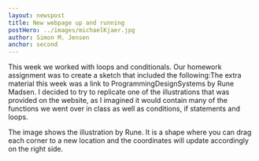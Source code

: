 ```yaml
---
layout: newspost
title: New webpage up and running
postHero: ../images/michaelKjaer.jpg
author: Simon M. Jensen
anchor: second
---
```


This week we worked with loops and conditionals. Our homework assignment was to create a sketch that included the following:The extra material this week was a link to ProgrammingDesignSystems by Rune Madsen. I decided to try to replicate one of the illustrations that was provided on the website, as I imagined it would contain many of the functions we went over in class as well as conditions, if statements and loops.

The image shows the illustration by Rune. It is a shape where you can drag each corner to a new location and the coordinates will update accordingly on the right side.
